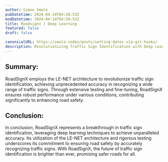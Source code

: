 ```yaml
---
author: Simon Smale
pubDatetime: 2024-04-14T04:58:53Z
modDatetime: 2024-04-14T04:58:53Z
title: Roadsignx | Deep Learning
featured: false
draft: false

canonicalURL: https://smale.codes/posts/setting-dates-via-git-hooks/
description: Revolutionizing Traffic Sign Identification with Deep Learning
---
```


## Summary:
 RoadSignX employs the LE-NET architecture to revolutionize traffic sign identification, achieving unprecedented accuracy in recognizing a wide range of traffic signs. Through extensive testing and fine-tuning, RoadSignX ensures robust performance under various conditions, contributing significantly to enhancing road safety.

## Conclusion: 
In conclusion, RoadSignX represents a breakthrough in traffic sign identification, leveraging deep learning techniques to achieve unparalleled accuracy. Its utilization of the LE-NET architecture and rigorous testing underscores its commitment to ensuring road safety by accurately recognizing traffic signs. With RoadSignX, the future of traffic sign identification is brighter than ever, promising safer roads for all.